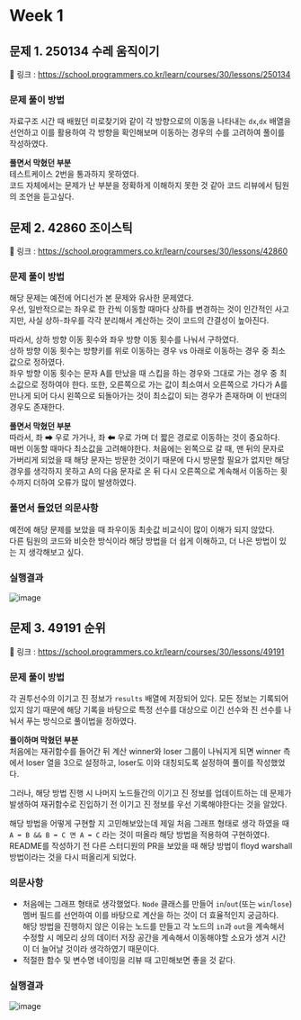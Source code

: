 # Week 1

## 문제 1. 250134 수레 움직이기

📌 링크 : https://school.programmers.co.kr/learn/courses/30/lessons/250134

### 문제 풀이 방법
자료구조 시간 때 배웠던 미로찾기와 같이 각 방향으로의 이동을 나타내는 `dx`,`dx` 배열을 선언하고 이를 활용하여 각 방향을 확인해보며 이동하는 경우의 수를 고려하여 풀이를 작성하였다.

**풀면서 막혔던 부분**   
테스트케이스 2번을 통과하지 못하였다.   
코드 자체에서는 문제가 난 부분을 정확하게 이해하지 못한 것 같아 코드 리뷰에서 팀원의 조언을 듣고싶다.   

## 문제 2. 42860 조이스틱
📌 링크 : https://school.programmers.co.kr/learn/courses/30/lessons/42860

### 문제 풀이 방법

해당 문제는 예전에 어디선가 본 문제와 유사한 문제였다.   
우선, 일반적으로는 좌우로 한 칸씩 이동할 때마다 상하를 변경하는 것이 인간적인 사고지만, 사실 상하-좌우를 각각 분리해서 계산하는 것이 코드의 간결성이 높아진다.   

따라서, 상하 방향 이동 횟수와 좌우 방향 이동 횟수를 나눠서 구하였다.   
상하 방향 이동 횟수는 방향키를 위로 이동하는 경우 vs 아래로 이동하는 경우 중 최소값으로 정하였다.   
좌우 방향 이동 횟수는 문자 A를 만났을 때 스킵을 하는 경우와 그대로 가는 경우 중 최소값으로 정하여야 한다. 또한, 오른쪽으로 가는 값이 최소여서 오른쪽으로 가다가 A를 만나게 되어 다시 왼쪽으로 되돌아가는 것이 최소값이 되는 경우가 존재하며 이 반대의 경우도 존재한다.

**풀면서 막혔던 부분**   
따라서, 좌 ➡ 우로 가거나, 좌 ⬅ 우로 가며 더 짧은 경로로 이동하는 것이 중요하다.   
매번 이동할 때마다 최소값을 고려해야한다. 처음에는 왼쪽으로 갈 때, 맨 뒤의 문자로 가버리게 되었을 때 해당 문자는 방문한 것이기 때문에 다시 방문할 필요가 없지만 해당 경우를 생각하지 못하고 A의 다음 문자로 온 뒤 다시 오른쪽으로 계속해서 이동하는 횟수까지 더하여 오류가 많이 발생하였다.

### 풀면서 들었던 의문사항

예전에 해당 문제를 보았을 때 좌우이동 최솟값 비교식이 많이 이해가 되지 않았다.   
다른 팀원의 코드와 비슷한 방식이라 해당 방법을 더 쉽게 이해하고, 더 나은 방법이 있는 지 생각해보고 싶다.   

### 실행결과
![image](https://github.com/hky035/coding-test-study/assets/128910345/d332d2df-27f3-4e93-b92a-aa8c7a6e6e50)


## 문제 3. 49191 순위
📌 링크 : https://school.programmers.co.kr/learn/courses/30/lessons/49191

### 문제 풀이 방법
각 권투선수의 이기고 진 정보가 `results` 배열에 저장되어 있다. 모든 정보는 기록되어 있지 않기 때문에 해당 기록을 바탕으로 특정 선수를 대상으로 이긴 선수와 진 선수를 나눠서 푸는 방식으로 풀이법을 정하였다.

**풀이하며 막혔던 부분**   
처음에는 재귀함수를 들어간 뒤 계산 winner와 loser 그룹이 나눠지게 되면 winner 측에서 loser 열을 3으로 설정하고, loser도 이와 대칭되도록 설정하여 풀이를 작성했었다.   
   
그러나, 해당 방법 진행 시 나머지 노드들간의 이기고 진 정보를 업데이트하는 데 문제가 발생하여 재귀함수로 진입하기 전 이기고 진 정보를 우선 기록해야한다는 것을 알았다.    

해당 방법을 어떻게 구현할 지 고민해보았는데 제일 처음 그래프 형태로 생각 하였을 때 `A ➡ B && B ➡ C 면 A ➡ C` 라는 것이 떠올라 해당 방법을 적용하여 구현하였다. README를 작성하기 전 다른 스터디원의 PR을 보았을 때 해당 방법이 floyd warshall 방법이라는 것을 다시 떠올리게 되었다.

### 의문사항
- 처음에는 그래프 형태로 생각했었다. `Node` 클래스를 만들어 `in`/`out`\(또는 `win`/`lose`\) 멤버 필드를 선언하여 이를 바탕으로 계산을 하는 것이 더 효율적인지 궁금하다.   
해당 방법을 진행하지 않은 이유는 노드를 만들고 각 노드의 `in`과 `out`을 계속해서 수정할 시 메모리 상의 데이터 저장 공간을 계속해서 이동해야할 소요가 생겨 시간이 더 늘어날 것이라 생각하였기 때문이다.
- 적절한 함수 및 변수명 네이밍을 리뷰 때 고민해보면 좋을 것 같다.

### 실행결과 
![image](https://github.com/hky035/coding-test-study/assets/128910345/c03fda88-ee58-4030-a234-932134498ee2)


